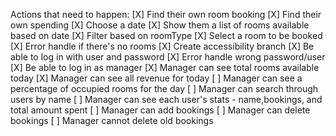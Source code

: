Actions that need to happen:
[X] Find their own room booking
[X] Find their own spending
[X] Choose a date
[X] Show them a list of rooms available based on date
[X] Filter based on roomType
[X] Select a room to be booked
[X] Error handle if there's no rooms
[X] Create accessibility branch
[X] Be able to log in with user and password
[X] Error handle wrong password/user
[X] Be able to log in as manager
[X] Manager can see total rooms available today
[X] Manager can see all revenue for today
[ ] Manager can see a percentage of occupied rooms for the day
[ ] Manager can search through users by name
[ ] Manager can see each user's stats - name,bookings, and total amount spent
[ ] Manager can add bookings
[ ] Manager can delete bookings
[ ] Manager cannot delete old bookings